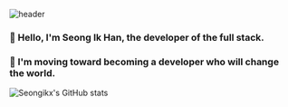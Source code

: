 ![header](https://capsule-render.vercel.app/api?type=waving&color=E3826C&height=250&section=header&text=SeongIk%20Han&fontSize=90&animation=fadeIn&fontAlignY=38&desc=%20&descAlignY=62&descAlign=62)


### 👋 Hello, I'm Seong Ik Han, the developer of the full stack.
### 🏃 I'm moving toward becoming a developer who will change the world.




![Seongikx's GitHub stats](https://github-readme-stats.vercel.app/api?username=seongikx&show_icons=true&theme=radical)
<!--
**seongikx/seongikx** is a ✨ _special_ ✨ repository because its `README.md` (this file) appears on your GitHub profile.

Here are some ideas to get you started:

- 🔭 I’m currently working on ...
- 🌱 I’m currently learning ...
- 👯 I’m looking to collaborate on ...
- 🤔 I’m looking for help with ...
- 💬 Ask me about ...
- 📫 How to reach me: ...
- 😄 Pronouns: ...
- ⚡ Fun fact: ...
-->
